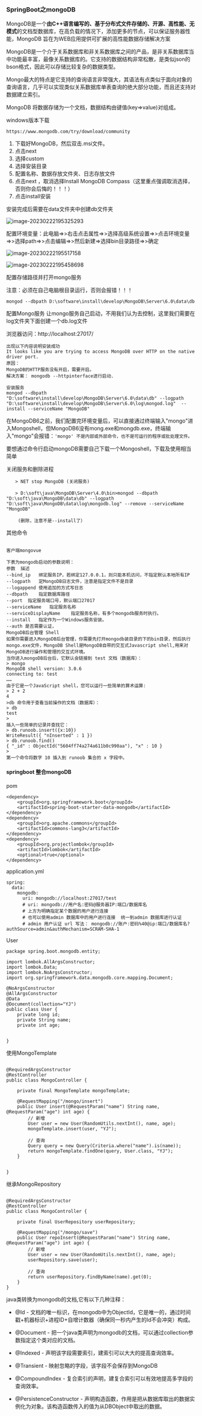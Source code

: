 ### SpringBoot之mongoDB

MongoDB是一个**由C++语言编写的、基于分布式文件存储的、开源、高性能、无模式**的文档型数据库，在高负载的情况下，添加更多的节点，可以保证服务器性能，MongoDB 旨在为WEB应用提供可扩展的高性能数据存储解决方案

MongoDB是一个介于关系数据库和非关系数据库之间的产品，是非关系数据库当中功能最丰富，最像关系数据库的。它支持的数据结构非常松散，是类似json的bson格式，因此可以存储比较复杂的数据类型。

Mongo最大的特点是它支持的查询语言非常强大，其语法有点类似于面向对象的查询语言，几乎可以实现类似关系数据库单表查询的绝大部分功能，而且还支持对数据建立索引。

MongoDB 将数据存储为一个文档，数据结构由键值(key=>value)对组成。

windows版本下载

```
https://www.mongodb.com/try/download/community
```

1. 下载好MongoDB，然后双击.msi文件。
2. 点击next
3. 选择custom
4. 选择安装目录
5. 配置名称、数据存放文件夹、日志存放文件
6. 点击next ，取消选择Install MongoDB Compass（这里重点强调取消选择，否则你会后悔的！！！）
7. 点击install安装

安装完成后需要在data文件夹中创建db文件夹

![image-20230222195325293](F:\学习笔记\Notes\content\Java\Spring系列\SpringbootExample\image\image-20230222195325293.png)

配置环境变量：此电脑=>>右击点击属性=>>选择高级系统设置=>>点击环境变量=>>选择path=>>点击编辑=>>然后新建=>选择bin目录路径=>>确定

![image-20230222195517158](F:\学习笔记\Notes\content\Java\Spring系列\SpringbootExample\image\image-20230222195517158.png)

![image-20230222195458698](F:\学习笔记\Notes\content\Java\Spring系列\SpringbootExample\image\image-20230222195458698.png)

配置存储路径并打开mongo服务

注意：必须在自己电脑根目录运行，否则会报错！！！

```
mongod --dbpath D:\software\install\develop\MongoDB\Server\6.0\data\db

```

配置Mongo服务
让mongo服务自己启动，不用我们认为去控制，这里我们需要在log文件夹下面创建一个db.log文件

浏览器访问：http://localhost:27017/

```
出现以下内容说明安装成功
It looks like you are trying to access MongoDB over HTTP on the native driver port.
原因：
MongoDB的HTTP服务没有开启，需要开启。
解决方案： mongodb --httpinterface进行启动.
```

```
安装服务
mongod --dbpath "D:\software\install\develop\MongoDB\Server\6.0\data\db" --logpath "D:\software\install\develop\MongoDB\Server\6.0\log\mongod.log"  --install --serviceName "MongoDB"
```

在MongoDB6之前，我们配置完环境变量后，可以直接通过终端输入"mongo"进入Mongoshell，但MongoDB6没有mong.exe和mongdb.exe，终端输入"mongo"会报错：`'mongo' 不是内部或外部命令，也不是可运行的程序或批处理文件。`

要想通过命令行启动mongoDB需要自己下载一个Mongoshell，下载及使用相当简单

关闭服务和删除进程

```
　　> NET stop MongoDB (关闭服务)
 
　　> D:\soft\java\MongoDB\Server\4.0\bin>mongod --dbpath "D:\soft\java\MongoDB\data\db" --logpath "D:\soft\java\MongoDB\data\log\mongodb.log" --remove --serviceName "MongoDB"
 
　　 (删除，注意不是--install了）
```

其他命令

```
 
客户端mongovue
 
下表为mongodb启动的参数说明：
参数	描述
--bind_ip	绑定服务IP，若绑定127.0.0.1，则只能本机访问，不指定默认本地所有IP
--logpath	定MongoDB日志文件，注意是指定文件不是目录
--logappend	使用追加的方式写日志
--dbpath	指定数据库路径
--port	指定服务端口号，默认端口27017
--serviceName	指定服务名称
--serviceDisplayName	指定服务名称，有多个mongodb服务时执行。
--install	指定作为一个Windows服务安装。
--auth 是否需要认证，
MongoDB后台管理 Shell
如果你需要进入MongoDB后台管理，你需要先打开mongodb装目录的下的bin目录，然后执行mongo.exe文件，MongoDB Shell是MongoDB自带的交互式Javascript shell,用来对MongoDB进行操作和管理的交互式环境。
当你进入mongoDB后台后，它默认会链接到 test 文档（数据库）：
> mongo
MongoDB shell version: 3.0.6
connecting to: test
……
由于它是一个JavaScript shell，您可以运行一些简单的算术运算:
> 2 + 2
4
>db 命令用于查看当前操作的文档（数据库）：
> db
test
>
插入一些简单的记录并查找它：
> db.runoob.insert({x:10})
WriteResult({ "nInserted" : 1 })
> db.runoob.find()
{ "_id" : ObjectId("5604ff74a274a611b0c990aa"), "x" : 10 }
>
第一个命令将数字 10 插入到 runoob 集合的 x 字段中。
```

#### springboot 整合mongoDB

pom

```
<dependency>
	<groupId>org.springframework.boot</groupId>
	<artifactId>spring-boot-starter-data-mongodb</artifactId>
</dependency>
<dependency>
	<groupId>org.apache.commons</groupId>
	<artifactId>commons-lang3</artifactId>
</dependency>
<dependency>
	<groupId>org.projectlombok</groupId>
	<artifactId>lombok</artifactId>
	<optional>true</optional>
</dependency>
```

application.yml

```
spring:
  data:
    mongodb:
      uri: mongodb://localhost:27017/test
      # uri: mongodb://用户名:密码@服务器IP:端口/数据库名
      # 上方为明确指定某个数据的用户进行连接
      # 也可以使用admin 数据库中的用户进行连接  统一到admin 数据库进行认证
      # admin 用户认证 url 写法： mongodb://账户:密码%40@ip:端口/数据库名?authSource=admin&authMechanism=SCRAM-SHA-1

```

User

```
package spring.boot.mongodb.entity;

import lombok.AllArgsConstructor;
import lombok.Data;
import lombok.NoArgsConstructor;
import org.springframework.data.mongodb.core.mapping.Document;

@NoArgsConstructor
@AllArgsConstructor
@Data
@Document(collection="YJ")
public class User {
    private long id;
    private String name;
    private int age;


}

```

使用MongoTemplate

```

@RequiredArgsConstructor
@RestController
public class MongoController {

    private final MongoTemplate mongoTemplate;

    @RequestMapping("/mongo/insert")
    public User insert(@RequestParam("name") String name, @RequestParam("age") int age) {
        // 新增
        User user = new User(RandomUtils.nextInt(), name, age);
        mongoTemplate.insert(user, "YJ");

        // 查询
        Query query = new Query(Criteria.where("name").is(name));
        return mongoTemplate.findOne(query, User.class, "YJ");
    }


}
```

继承MongoRepository

```

@RequiredArgsConstructor
@RestController
public class MongoController {

    private final UserRepository userRepository;

    @RequestMapping("/mongo/save")
    public User repoInsert(@RequestParam("name") String name, @RequestParam("age") int age) {
        // 新增
        User user = new User(RandomUtils.nextInt(), name, age);
        userRepository.save(user);

        // 查询
        return userRepository.findByName(name).get(0);
    }
}
```



java类转换为mongodb的文档,它有以下几种注释：

 * @Id - 文档的唯一标识，在mongodb中为ObjectId，它是唯一的，通过时间戳+机器标识+进程ID+自增计数器（确保同一秒内产生的Id不会冲突）构成。

 * @Document - 把一个java类声明为mongodb的文档，可以通过collection参数指定这个类对应的文档。

 * @Indexed - 声明该字段需要索引，建索引可以大大的提高查询效率。

 * @Transient - 映射忽略的字段，该字段不会保存到MongoDB

 * @CompoundIndex - 复合索引的声明，建复合索引可以有效地提高多字段的查询效率。

 * @PersistenceConstructor - 声明构造函数，作用是把从数据库取出的数据实例化为对象。该构造函数传入的值为从DBObject中取出的数据。